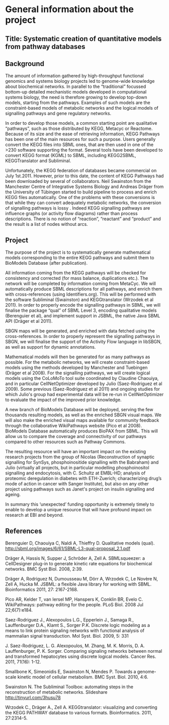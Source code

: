 # General information about the project #

## Title: Systematic creation of quantitative models from pathway databases ##

## Background ##

The amount of information gathered by high-throughput functional genomics and systems biology projects led to genome-wide knowledge about biochemical networks. In parallel to the “traditional” focussed bottom-up detailed mechanistic models developed in computational systems biology, the need is therefore growing to develop top-down models, starting from the pathways. Examples of such models are the constraint-based models of metabolic networks and the logical models of signalling pathways and gene regulatory networks.

In order to develop those models, a common starting point are qualitative “pathways”, such as those distributed by KEGG, Metacyc or Reactome. Because of its size and the ease of retrieving information, KEGG Pathways has been one of the main resources for such a purpose. Users generally convert the KEGG files into SBML ones, that are then used in one of the >230 software supporting the format. Several tools have been developed to convert KEGG format (KGML) to SBML, including KEGG2SBML, KEGGTranslator and Subliminal.

Unfortunately, the KEGG federation of databases became commercial on July 1st.2011. However, prior to this date, the content of KEGG Pathways had been downloaded by several of collaborators. Neil Swainston from the Manchester Centre of Integrative Systems Biology and Andreas Dräger from the University of Tübingen started to build pipeline to process and enrich KEGG files automatically. One of the problems with these conversions is that while they can convert adequately metabolic networks, the conversion of signalling pathways is lossy . Indeed KEGG signalling pathways are influence graphs (or activity flow diagrams) rather than process descriptions. There is no notion of “reaction”, “reactant” and “product” and the result is a list of nodes without arcs.

## Project ##

The purpose of the project is to systematically generate mathematical models corresponding to the entire KEGG pathways and submit them to BioModels Database (after publication).

All information coming from the KEGG pathways will be checked for consistency and corrected (for mass balance, duplications etc.). The network will be completed by information coming from MetaCyc. We will automatically produce SBML descriptions for all pathways, and enrich them with cross-references (using Identifiers.org). This will be performed with the software Subliminal (Swainston) and KEGGtranslator (Wrzodek et al 2011). In order to properly encode the signalling pathways in SBML, we will finalise the package “qual” of SBML Level 3, encoding qualitative models (Berenguier et al), and implement support in JSBML, the native Java SBML API (Dräger et al 2011).

SBGN maps will be generated, and enriched with data fetched using the cross-references.  In order to properly represent the signalling pathways in SBGN, we will finalise the support of the Activity Flow language in libSBGN, as well as support for dynamic annotations.

Mathematical models will then be generated for as many pathways as possible. For the metabolic networks, we will create constraint-based models using the methods developed by Manchester and Tuebingen (Dräger et al 2008). For the signalling pathways, we will create logical models using the CoLoMoTo tool suite coordinated by Claudine Chaouiya, and in particular CellNetOptimizer developed by Julio (Saez-Rodriguez et al 2009). Some previous (Saez-Rodriguez et al 2011) and ongoing studies for which Julio's group had experimental data will be re-run in CellNetOptimizer to evaluate the impact of the improved prior knowledge.

A new branch of BioModels Database will be deployed, serving the few thousands resulting models, as well as the enriched SBGN visual maps. We will also make the enriched visual maps available for community feedback through the collaborative WikiPathways website (Pico et al 2008). BioModels Database automatically produces BioPAX from SBML. This will allow us to compare the coverage and connectivity of our pathways compared to other resources such as Pathway Commons.

The resulting resource will have an important impact on the existing research projects from the group of Nicolas (Reconstruction of synaptic signalling for SynSys, phosphoinositide signalling with the Babraham) and Julio (virtually all projects, but in particular modelling phosphoinositol signalling and endocytosis, with C. Schultz at EMBL-HD; analysis of proteomic deregulation in diabetes with ETH-Zuerich; characterizing drug’s  mode of action in cancer with Sanger Institute), but also on any other project using pathways such as Janet's project on insulin signalling and ageing.

In summary this ‘unexpected’ funding opportunity is extremely timely to enable to develop a unique resource that will have profound impact on research at EBI and beyond.

## References ##

Berenguier D, Chaouiya C, Naldi A, Thieffry D. Qualitative models (qual). http://sbml.org/images/6/61/SBML-L3-qual-proposal_2.1.pdf

Dräger A, Hassis N, Supper J, Schröder A, Zell A. SBMLsqueezer: a CellDesigner plug-in to generate kinetic rate equations for biochemical networks. BMC Syst Biol. 2008, 2:39.

Dräger A, Rodriguez N, Dumousseau M, Dörr A, Wrzodek C, Le Novère N, Zell A, Hucka M. JSBML: a flexible Java library for working with SBML. Bioinformatics 2011, 27: 2167-2168.

Pico AR, Kelder T, van Iersel MP, Hanspers K, Conklin BR, Evelo C. WikiPathways: pathway editing for the people. PLoS Biol. 2008 Jul 22;6(7):e184.

Saez-Rodriguez J., Alexopoulos L.G., Epperlein J., Samaga R., Lauffenburger D.A., Klamt S., Sorger P.K. Discrete logic modeling as a means to link protein signaling networks with functional analysis of mammalian signal transduction. Mol Syst. Biol. 2009, 5: 331

J. Saez-Rodriguez, L. G. Alexopoulos, M. Zhang, M. K. Morris, D. A. Lauffenburger, P. K. Sorger. Comparing signaling networks between normal and transformed hepatocytes using discrete logical models. Cancer Res. 2011, 71(16): 1-12.

Smallbone K, Simeonidis E, Swainston N, Mendes P. Towards a genome-scale kinetic model of cellular metabolism. BMC Syst. Biol. 2010, 4:6.

Swainston N. The Subliminal Toolbox: automating steps in the reconstruction of metabolic networks. Slideshare http://tinyurl.com/3husu78

Wrzodek C., Dräger A., Zell A. KEGGtranslator: visualizing and converting the KEGG PATHWAY database to various formats. Bioinformatics. 2011, 27:2314-5.